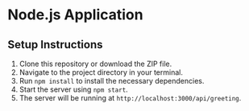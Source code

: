
# Node.js Application

## Setup Instructions

1. Clone this repository or download the ZIP file.
2. Navigate to the project directory in your terminal.
3. Run `npm install` to install the necessary dependencies.
4. Start the server using `npm start`.
5. The server will be running at `http://localhost:3000/api/greeting`.

